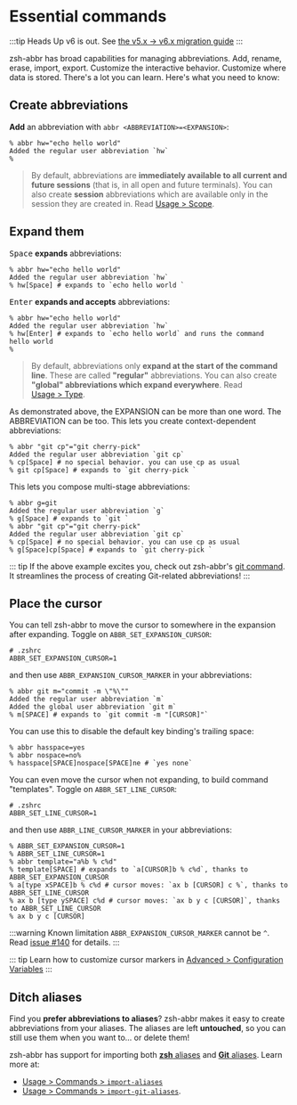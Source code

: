 # Essential commands

:::tip Heads Up
v6 is out. See [the v5.x -> v6.x migration guide](https://zsh-abbr.olets.dev/migrating-between-versions.html#upgrading-from-v5-to-v6)
:::

zsh-abbr has broad capabilities for managing abbreviations. Add, rename, erase, import, export. Customize the interactive behavior. Customize where data is stored. There's a lot you can learn. Here's what you need to know:

## Create abbreviations

**Add** an abbreviation with `abbr <ABBREVIATION>=<EXPANSION>`:

```shell{1-2}:no-line-numbers
% abbr hw="echo hello world"
Added the regular user abbreviation `hw`
%
```

> By default, abbreviations are **immediately available to all current and future sessions** (that is, in all open and future terminals). You can also create **session** abbreviations which are available only in the session they are created in. Read [Usage&nbsp;>&nbsp;Scope](/scopes.html).

## Expand them

<kbd>Space</kbd> **expands** abbreviations:

```shell{3}:no-line-numbers
% abbr hw="echo hello world"
Added the regular user abbreviation `hw`
% hw[Space] # expands to `echo hello world `
```

<kbd>Enter</kbd> **expands and accepts** abbreviations:

```shell{3}:no-line-numbers
% abbr hw="echo hello world"
Added the regular user abbreviation `hw`
% hw[Enter] # expands to `echo hello world` and runs the command
hello world
%
```

> By default, abbreviations only **expand at the start of the command line**. These are called **"regular"** abbreviations. You can also create **"global" abbreviations which expand everywhere**. Read [Usage&nbsp;>&nbsp;Type](/types.html).

As demonstrated above, the EXPANSION can be more than one word. The ABBREVIATION can be too. This lets you create context-dependent abbreviations:

```shell{3-4}:no-line-numbers
% abbr "git cp"="git cherry-pick"
Added the regular user abbreviation `git cp`
% cp[Space] # no special behavior. you can use cp as usual
% git cp[Space] # expands to `git cherry-pick `
```

This lets you compose multi-stage abbreviations:

```shell{1,4,6-7}:no-line-numbers
% abbr g=git
Added the regular user abbreviation `g`
% g[Space] # expands to `git `
% abbr "git cp"="git cherry-pick"
Added the regular user abbreviation `git cp`
% cp[Space] # no special behavior. you can use cp as usual
% g[Space]cp[Space] # expands to `git cherry-pick `
```

::: tip
If the above example excites you, check out zsh-abbr's [git command](/commands.html#git). It streamlines the process of creating Git-related abbreviations!
:::

## Place the cursor

You can tell zsh-abbr to move the cursor to somewhere in the expansion after expanding. Toggle on `ABBR_SET_EXPANSION_CURSOR`:

```shell
# .zshrc
ABBR_SET_EXPANSION_CURSOR=1
```

and then use `ABBR_EXPANSION_CURSOR_MARKER` in your abbreviations:

```shell
% abbr git m="commit -m \"%\""
Added the regular user abbreviation `m`
Added the global user abbreviation `git m`
% m[SPACE] # expands to `git commit -m "[CURSOR]"`
```

You can use this to disable the default key binding's trailing space:

```shell
% abbr hasspace=yes
% abbr nospace=no%
% hasspace[SPACE]nospace[SPACE]ne # `yes none`
```

You can even move the cursor when not expanding, to build command "templates". Toggle on `ABBR_SET_LINE_CURSOR`:

```shell
# .zshrc
ABBR_SET_LINE_CURSOR=1
```

and then use `ABBR_LINE_CURSOR_MARKER` in your abbreviations:

```shell
% ABBR_SET_EXPANSION_CURSOR=1
% ABBR_SET_LINE_CURSOR=1
% abbr template="a%b % c%d"
% template[SPACE] # expands to `a[CURSOR]b % c%d`, thanks to ABBR_SET_EXPANSION_CURSOR
% a[type xSPACE]b % c%d # cursor moves: `ax b [CURSOR] c %`, thanks to ABBR_SET_LINE_CURSOR
% ax b [type ySPACE] c%d # cursor moves: `ax b y c [CURSOR]`, thanks to ABBR_SET_LINE_CURSOR
% ax b y c [CURSOR]
```

:::warning Known limitation
`ABBR_EXPANSION_CURSOR_MARKER` cannot be `^`. Read [issue #140](https://github.com/olets/zsh-abbr/issues/140) for details.
:::

::: tip
Learn how to customize cursor markers in [Advanced > Configuration Variables](/advanced.html#configuration-variables)
:::

## Ditch aliases

Find you **prefer abbreviations to aliases**? zsh-abbr makes it easy to create abbreviations from your aliases. The aliases are left **untouched**, so you can still use them when you want to… or delete them!

zsh-abbr has support for importing both [**zsh** aliases](https://zsh.sourceforge.io/Intro/intro_8.html) and [**Git** aliases](https://git-scm.com/book/en/v2/Git-Basics-Git-Aliases). Learn more at:

- [Usage&nbsp;>&nbsp;Commands&nbsp;>&nbsp;`import-aliases`](/commands.html#import-aliases)
- [Usage&nbsp;>&nbsp;Commands&nbsp;>&nbsp;`import-git-aliases`](/commands.html#import-git-aliases).
